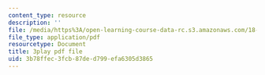```yaml
---
content_type: resource
description: ''
file: /media/https%3A/open-learning-course-data-rc.s3.amazonaws.com/18-01-single-variable-calculus-fall-2006/3b78ffec3fcb87ded799efa6305d3865_R9a_NHXrBcg.pdf
file_type: application/pdf
resourcetype: Document
title: 3play pdf file
uid: 3b78ffec-3fcb-87de-d799-efa6305d3865
---
```

